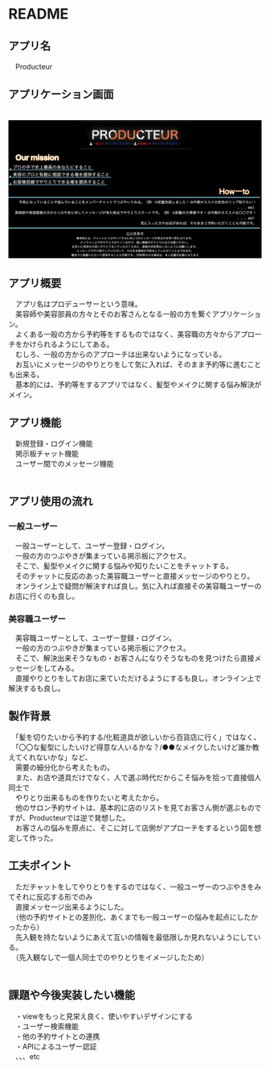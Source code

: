 # README

## アプリ名
　Producteur
 
## アプリケーション画面
　![producteur](producteur-top画像.png)

## アプリ概要
　アプリ名はプロデューサーという意味。<br>
　美容師や美容部員の方々とそのお客さんとなる一般の方を繋ぐアプリケーション。<br>
　よくある一般の方から予約等をするものではなく、美容職の方々からアプローチをかけられるようにしてある。<br>
　むしろ、一般の方からのアプローチは出来ないようになっている。<br>
　お互いにメッセージのやりとりをして気に入れば、そのまま予約等に進むことも出来る。<br>
　基本的には、予約等をするアプリではなく、髪型やメイクに関する悩み解決がメイン。<br>
 
## アプリ機能
　新規登録・ログイン機能<br>
　掲示板チャット機能<br>
　ユーザー間でのメッセージ機能<br>
　
## アプリ使用の流れ
### 一般ユーザー
　一般ユーザーとして、ユーザー登録・ログイン。<br>
　一般の方のつぶやきが集まっている掲示板にアクセス。<br>
　そこで、髪型やメイクに関する悩みや知りたいことをチャットする。<br>
　そのチャットに反応のあった美容職ユーザーと直接メッセージのやりとり。<br>
　オンライン上で疑問が解決すれば良し。気に入れば直接その美容職ユーザーのお店に行くのも良し。<br>
 
### 美容職ユーザー
　美容職ユーザーとして、ユーザー登録・ログイン。<br>
　一般の方のつぶやきが集まっている掲示板にアクセス。<br>
　そこで、解決出来そうなもの・お客さんになりそうなものを見つけたら直接メッセージをしてみる。<br>
　直接やりとりをしてお店に来ていただけるようにするも良し。オンライン上で解決するも良し。<br>
 
## 製作背景
　「髪を切りたいから予約する/化粧道具が欲しいから百貨店に行く」ではなく、<br>
　「〇〇な髪型にしたいけど得意な人いるかな？/●●なメイクしたいけど誰か教えてくれないかな」など、<br>
　需要の細分化から考えたもの。<br>
　また、お店や道具だけでなく、人で選ぶ時代だからこそ悩みを拾って直接個人同士で<br>
　やりとり出来るものを作りたいと考えたから。<br>
　他のサロン予約サイトは、基本的に店のリストを見てお客さん側が選ぶものですが、Producteurでは逆で発想した。<br>
　お客さんの悩みを原点に、そこに対して店側がアプローチをするという図を想定して作った。<br>
 
## 工夫ポイント
　ただチャットをしてやりとりをするのではなく、一般ユーザーのつぶやきをみてそれに反応する形でのみ<br>
　直接メッセージ出来るようにした。<br>
　（他の予約サイトとの差別化、あくまでも一般ユーザーの悩みを起点にしたかったから）<br>
　先入観を持たないようにあえて互いの情報を最低限しか見れないようにしている。<br>
　（先入観なしで一個人同士でのやりとりをイメージしたため）<br>
　
## 課題や今後実装したい機能
　・viewをもっと見栄え良く、使いやすいデザインにする<br>
　・ユーザー検索機能<br>
　・他の予約サイトとの連携<br>
　・APIによるユーザー認証<br>
　、、、etc


